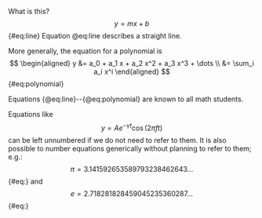 
What is this?
$$ y = mx + b $$ {#eq:line}
Equation @eq:line describes a straight line.

More generally, the equation for a  polynomial is
$$ \begin{aligned}
     y &= a_0 + a_1 x + a_2 x^2 + a_3 x^3 + \dots \\
     &= \sum_i a_i x^i
   \end{aligned}
$$ {#eq:polynomial}

Equations {@eq:line}--{@eq:polynomial} are known to all math students.

Equations like
$$ y = A e^{-\gamma t}\cos(2\pi f t) $$
can be left unnumbered if we do not need to refer to them.  It is also possible to number equations generically without planning to refer to them; e.g.:
$$ \pi = 3.141592653589793238462643\dots $$ {#eq:}
and
$$ e =   2.718281828459045235360287\dots $$ {#eq:}

